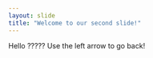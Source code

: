 ```yaml
---
layout: slide
title: "Welcome to our second slide!"
---
```

Hello ?????
Use the left arrow to go back!
